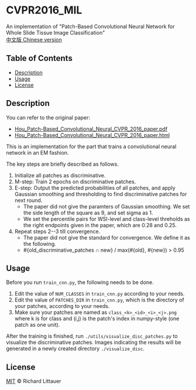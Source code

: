 # CVPR2016_MIL
An implementation of "Patch-Based Convolutional Neural Network for Whole Slide Tissue Image Classification"  
[中文版 Chinese version](README.zh-CN.md)
## Table of Contents

- [Description](#description)
- [Usage](#usage)
- [License](#license)

## Description
You can refer to the original paper:
- [Hou_Patch-Based_Convolutional_Neural_CVPR_2016_paper.pdf](https://openaccess.thecvf.com/content_cvpr_2016/papers/Hou_Patch-Based_Convolutional_Neural_CVPR_2016_paper.pdf) 
- [Hou_Patch-Based_Convolutional_Neural_CVPR_2016_paper.html](https://openaccess.thecvf.com/content_cvpr_2016/papers/Hou_Patch-Based_Convolutional_Neural_CVPR_2016_paper.html)
 
This is an implementation for the part that trains a convolutional neural network in an EM fashion.

The key steps are briefly described as follows.  
1. Initialize all patches as discriminative.
2. M-step: Train 2 epochs on discriminative patches.
3. E-step: Output the predicted probabilities of all patches, and apply Gaussian smoothing and thresholding to find discriminative patches for next round.
    - The paper did not give the paramters of Gaussian smoothing. We set the side length of the square as 9, and set sigma as 1.
    - We set the percentile pairs for WSI-level and class-level threholds as the right endpoints given in the paper, which are 0.28 and 0.25.
4. Repeat steps 2--3 till convergence.
    - The paper did not give the standard for convergence. We define it as the following.
    - #{old_discriminative_patches ∩ new} / max⁡(#{old}, #{new}) > 0.95

## Usage

Before you run `train_cnn.py`, the following needs to be done.
1. Edit the value of `NUM_CLASSES` in `train_cnn.py` according to your needs.
2. Edit the value of `PATCHES_DIR` in `train_cnn.py`, which is the directory of your patches, according to your needs.
3. Make sure your patches are named as `class_<k>_<id>_<i>_<j>.png` where k is for class and (i,j) is the patch's index in numpy-style (one patch as one unit).

After the training is finished, run `./utils/visualize_disc_patches.py` to visualize the discriminative patches. Images indicating the results will be generated in a newly created directory `./visualize_disc`.

## License

[MIT](LICENSE) © Richard Littauer
